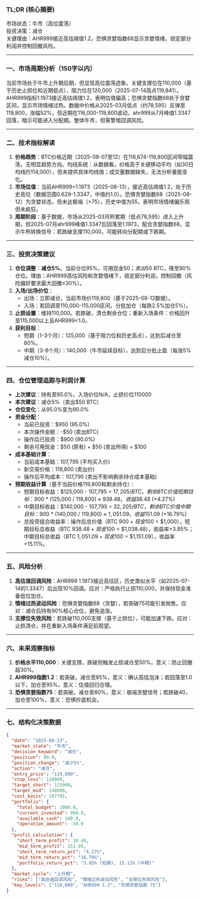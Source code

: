 ### TL;DR (核心摘要)
市场状态：牛市（高位震荡）  
投资决策：减仓  
关键理由：AHR999接近高估阈值1.2，恐惧贪婪指数68显示贪婪情绪，锁定部分利润并控制回撤风险。

---

### 一、市场周期分析（150字以内）
当前市场处于牛市上升期后期，但显现高位震荡迹象。关键支撑位在110,000（基于历史止损位和近期低点），阻力位在120,000（2025-07-14高点119,841）。AHR999指标1.1973接近高估阈值1.2，表明估值偏高；恐惧贪婪指数68处于贪婪区间，显示市场情绪过热。数据中价格从2025-03月低点（约78,595）反弹至119,800，涨幅52%，但近期在116,000-119,800波动，ahr999从7月峰值1.3347回落，暗示可能进入分配期。整体牛市，但需警惕回调风险。

---

### 二、技术指标解读
1. **价格趋势**：BTC价格近期（2025-08-07至12）在116,674-119,800区间窄幅震荡，无明显趋势方向。均线系统：从数据看，价格高于关键移动平均（如30日均线约114,000），但未提供具体均线值；成交量数据缺失，无法分析量能变化。
2. **市场估值**：当前AHR999=1.1973（2025-08-13），接近高估阈值1.2，处于历史高位（数据范围0.629-1.3347，中值约1.0）。恐惧贪婪指数68（2025-08-12）为贪婪状态，但未达极端（>75），历史中值为55，表明市场情绪偏乐观但未疯狂。
3. **周期阶段**：基于数据，市场从2025-03月积累期（低点78,595）进入上升期，但2025-07月ahr999峰值1.3347后回落至1.1973，配合贪婪指数68，显示牛熊转换信号：若跌破支撑110,000，可能转向分配期或下跌期。

---

### 三、投资决策建议
1. **仓位调整**：**减仓5%**。当前仓位95%，可用现金$50；卖出$50 BTC，降至90%仓位。理由：AHR999高估风险和贪婪情绪下，锁定部分利润，控制回撤（风险偏好要求最大回撤≤30%）。
2. **入场/出场价位**：  
   - 出场：立即减仓，当前市场价119,800（基于2025-08-12数据）。  
   - 入场：若回调至110,000-115,000区间，分批加仓（每跌2.5%加仓5%）。
3. **止损设置**：维持110,000。若跌破，清仓剩余仓位；重新入场条件：价格回升至115,000以上且AHR999<1.0。
4. **获利目标**：  
   - 短期（1-3个月）：125,000（基于阻力位和历史高点），达到后减仓至80%。  
   - 中期（3-6个月）：140,000（牛市延续目标），达到后分批止盈（每涨5%减仓10%）。

---

### 四、仓位管理追踪与利润计算
- **上次建议**：持有至95.0%，入场价位N/A，止损价位110000  
- **本次建议**：减仓5%（卖出$50 BTC）  
- **仓位变化**：从95.0%变为90.0%  
- **资金分配**：  
  - 当前已投资：$950 (95.0%)  
  - 本次操作金额：-$50 (卖出BTC)  
  - 操作后已投资：$900 (90.0%)  
  - 剩余可用现金：$50 (原有) + $50 (卖出所得) = $100  
- **成本基础计算**：  
  - 当前成本基础：107,795 (平均买入价)  
  - 新交易价格：119,800 (卖出价)  
  - 操作后平均成本：107,795 (卖出不影响剩余持仓成本基础)  
- **预期收益计算**（基于当前价格119,800和剩余持仓）：  
  - 短期目标收益：$125,000 - 107,795 = $17,205/ BTC，剩余BTC价值短期目标：$900 * (125,000 / 119,800) ≈ $938.48，收益$38.48 (+4.27%)  
  - 中期目标收益：$140,000 - 107,795 = $32,205/ BTC，剩余BTC价值中期目标：$900 * (140,000 / 119,800) ≈ $1,051.09，收益$151.09 (+16.79%)  
  - 总投资组合收益率：操作后总价值（BTC $900 + 现金$100 = $1,000），短期目标总收益（BTC $938.48 + 现金$100 = $1,038.48），收益率+3.85%；中期目标总收益（BTC $1,051.09 + 现金$100 = $1,151.09），收益率+15.11%。

---

### 五、风险分析
1. **高估值回调风险**：AHR999 1.1973接近高估区，历史类似水平（如2025-07-14的1.3347）后出现10%回调。应对：严格执行止损110,000，并保持现金准备低位加仓。  
2. **情绪过热波动风险**：恐惧贪婪指数68（贪婪），若突破75可能引发抛售。应对：减仓后持有90%核心仓位，避免追涨。  
3. **支撑位失效风险**：若跌破110,000支撑（基于止损位），可能加速下跌。应对：止损清仓，并在重新入场条件满足前观望。

---

### 六、未来观察指标
1. **价格水平110,000**：关键支撑，跌破则触发止损减仓至50%，意义：防止回撤超30%。  
2. **AHR999指数1.2**：若突破，减仓至85%，意义：确认高估泡沫；若回落至1.0以下，加仓至95%，意义：估值回归合理。  
3. **恐惧贪婪指数75**：若突破，减仓至80%，意义：极端贪婪信号；若跌破40，加仓至100%，意义：恐惧抄底机会。

---

### 七、结构化决策数据
```json
{
  "date": "2025-08-13",
  "market_state": "牛市",
  "decision_keyword": "减仓",
  "position": 90.0,
  "position_change": "减少5%",
  "action": "减仓",
  "entry_price": "119,800",
  "stop_loss": 110000,
  "target_short": 125000,
  "target_mid": 140000,
  "cost_basis": 107795,
  "portfolio": {
    "total_budget": 1000.0,
    "current_invested": 900.0,
    "available_cash": 100.0,
    "operation_amount": -50.0
  },
  "profit_calculation": {
    "short_term_profit": 38.48,
    "mid_term_profit": 151.09,
    "short_term_return_pct": "4.27%",
    "mid_term_return_pct": "16.79%",
    "portfolio_return_pct": "3.85% (短期), 15.11% (中期)"
  },
  "market_cycle": "上升期",
  "risks": ["高估值回调风险", "情绪过热波动风险", "支撑位失效风险"],
  "key_levels": ["110,000", "AHR999 1.2", "恐惧贪婪指数 75"]
}
```